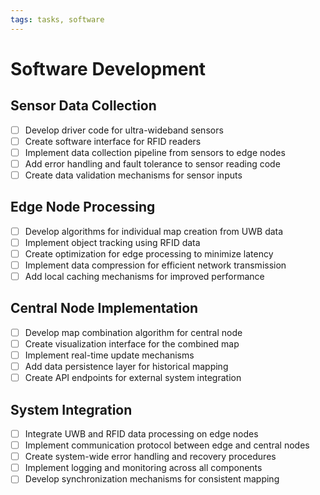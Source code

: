 ```yaml
---
tags: tasks, software
---
```


# Software Development

## Sensor Data Collection
- [ ] Develop driver code for ultra-wideband sensors
- [ ] Create software interface for RFID readers
- [ ] Implement data collection pipeline from sensors to edge nodes
- [ ] Add error handling and fault tolerance to sensor reading code
- [ ] Create data validation mechanisms for sensor inputs

## Edge Node Processing
- [ ] Develop algorithms for individual map creation from UWB data
- [ ] Implement object tracking using RFID data
- [ ] Create optimization for edge processing to minimize latency
- [ ] Implement data compression for efficient network transmission
- [ ] Add local caching mechanisms for improved performance

## Central Node Implementation
- [ ] Develop map combination algorithm for central node
- [ ] Create visualization interface for the combined map
- [ ] Implement real-time update mechanisms
- [ ] Add data persistence layer for historical mapping
- [ ] Create API endpoints for external system integration

## System Integration
- [ ] Integrate UWB and RFID data processing on edge nodes
- [ ] Implement communication protocol between edge and central nodes
- [ ] Create system-wide error handling and recovery procedures
- [ ] Implement logging and monitoring across all components
- [ ] Develop synchronization mechanisms for consistent mapping
